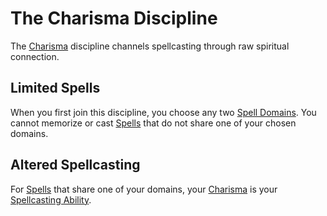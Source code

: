 # The Charisma Discipline

The [Charisma](../../../Player%20Characters/Chosen%20Statistics/Charisma.md) discipline channels spellcasting through raw spiritual connection.

## Limited Spells

When you first join this discipline, you choose any two [Spell Domains](../../Spells/Spell%20Domains/Spell%20Domains.md#Spell%20Domains). You cannot memorize or cast [Spells](../Spells.md) that do not share one of your chosen domains.

## Altered Spellcasting

For [Spells](../Spells.md) that share one of your domains, your [Charisma](../../../Player%20Characters/Chosen%20Statistics/Charisma.md) is your [Spellcasting Ability](Spellcasting%20Ability.md).
